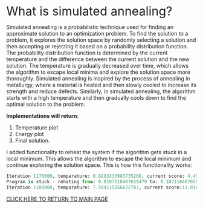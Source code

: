 <font size="6">
What is simulated annealing?
</font>

Simulated annealing is a probabilistic technique used for finding an approximate solution to an optimization problem. To find the solution to a problem, it explores the solution space by randomly selecting a solution and then accepting or rejecting it based on a probability distribution function. The probability distribution function is determined by the current temperature and the difference between the current solution and the new solution. The temperature is gradually decreased over time, which allows the algorithm to escape local minima and explore the solution space more thoroughly. Simulated annealing is inspired by the process of annealing in metallurgy, where a material is heated and then slowly cooled to increase its strength and reduce defects. Similarly, in simulated annealing, the algorithm starts with a high temperature and then gradually cools down to find the optimal solution to the problem.

**Implementations will return**:
<ol>
<li>Temperature plot</li>
<li>Energy plot</li>
<li>Final solution.</li>
</ol> 

I added functionality to reheat the system if the algorithm gets stuck in a local minimum. This allows the algorithm to escape the local minimum and continue exploring the solution space. This is how this functionality works:

```python
Iteration 1170000, temparature: 0.8293333983735268, current score: 4.496138392658936  Best score: 4.488657169538599
Program is stuck - rehating from: 0.8187118407659479 to: 8.18711840765948
Iteration 1180000, temparature: 7.504115156672787, current score:13.01670172044894  Best score: 4.488657169538599
```

<a href="README.md">CLICK HERE TO RETURN TO MAIN PAGE</a>

